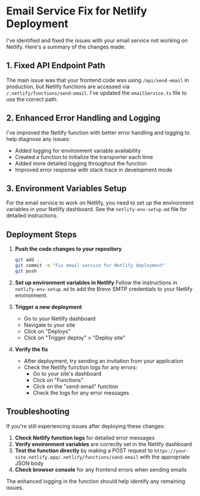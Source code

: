 # Email Service Fix for Netlify Deployment

I've identified and fixed the issues with your email service not working on Netlify. Here's a summary of the changes made:

## 1. Fixed API Endpoint Path

The main issue was that your frontend code was using `/api/send-email` in production, but Netlify functions are accessed via `/.netlify/functions/send-email`. I've updated the `emailService.ts` file to use the correct path.

## 2. Enhanced Error Handling and Logging

I've improved the Netlify function with better error handling and logging to help diagnose any issues:
- Added logging for environment variable availability
- Created a function to initialize the transporter each time
- Added more detailed logging throughout the function
- Improved error response with stack trace in development mode

## 3. Environment Variables Setup

For the email service to work on Netlify, you need to set up the environment variables in your Netlify dashboard. See the `netlify-env-setup.md` file for detailed instructions.

## Deployment Steps

1. **Push the code changes to your repository**
   ```bash
   git add .
   git commit -m "Fix email service for Netlify deployment"
   git push
   ```

2. **Set up environment variables in Netlify**
   Follow the instructions in `netlify-env-setup.md` to add the Brevo SMTP credentials to your Netlify environment.

3. **Trigger a new deployment**
   - Go to your Netlify dashboard
   - Navigate to your site
   - Click on "Deploys"
   - Click on "Trigger deploy" > "Deploy site"

4. **Verify the fix**
   - After deployment, try sending an invitation from your application
   - Check the Netlify function logs for any errors:
     - Go to your site's dashboard
     - Click on "Functions"
     - Click on the "send-email" function
     - Check the logs for any error messages

## Troubleshooting

If you're still experiencing issues after deploying these changes:

1. **Check Netlify function logs** for detailed error messages
2. **Verify environment variables** are correctly set in the Netlify dashboard
3. **Test the function directly** by making a POST request to `https://your-site.netlify.app/.netlify/functions/send-email` with the appropriate JSON body
4. **Check browser console** for any frontend errors when sending emails

The enhanced logging in the function should help identify any remaining issues.
